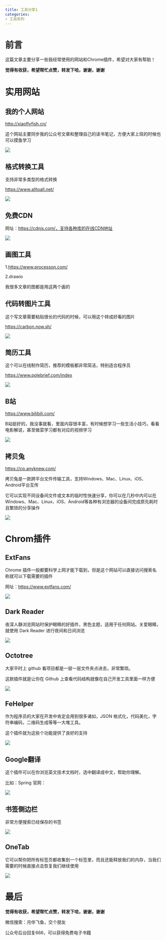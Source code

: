 ```yaml
---
title: 工具分享1
categories: 
- 工具系列
---
```


# 前言

这篇文章主要分享一些我经常使用的网站和Chrome插件，希望对大家有帮助！

**觉得有收获，希望帮忙点赞，转发下哈，谢谢，谢谢**

# 实用网站

## 我的个人网站

http://xiaoflyfish.cn/

这个网站主要同步我的公众号文章和整理自己的读书笔记，方便大家上班的时候也可以摸鱼学习

![](https://p3-juejin.byteimg.com/tos-cn-i-k3u1fbpfcp/5a0dbc5bd3b1449fab5cc63985cfa88e~tplv-k3u1fbpfcp-zoom-1.image)

## 格式转换工具

支持非常多类型的格式转换

https://www.alltoall.net/

![](https://p3-juejin.byteimg.com/tos-cn-i-k3u1fbpfcp/6020427dfb274356a27700564c387212~tplv-k3u1fbpfcp-zoom-1.image)

## 免费CDN

网址：https://cdnjs.com/，支持各种库的在线CDN地址

![](https://p3-juejin.byteimg.com/tos-cn-i-k3u1fbpfcp/3f6417e1401a4606ac794a322c9c79d8~tplv-k3u1fbpfcp-zoom-1.image)

## 画图工具

1.https://www.processon.com/

2.drawio

我很多文章的图都是用这两个画的

## 代码转图片工具

这个写文章需要粘贴很长的代码的时候，可以用这个转成好看的图片

https://carbon.now.sh/

![](https://p3-juejin.byteimg.com/tos-cn-i-k3u1fbpfcp/f92436a8806f4e42b7e9f42c6c19d939~tplv-k3u1fbpfcp-zoom-1.image)

## 简历工具

这个可以在线制作简历，推荐的模板都非常简洁，特别适合程序员

https://www.polebrief.com/index

![](https://p3-juejin.byteimg.com/tos-cn-i-k3u1fbpfcp/5c0db7fb2d994bb0ab05e7dbefb3b91a~tplv-k3u1fbpfcp-zoom-1.image)

## B站

https://www.bilibili.com/

B站挺好的，我没事就看，里面内容很丰富，有时候想学习一些生活小技巧，看看电影解说，甚至做菜学习都有对应的视频学习

![](https://p3-juejin.byteimg.com/tos-cn-i-k3u1fbpfcp/cda33d1c79ac4c44bc088d0f426a7adc~tplv-k3u1fbpfcp-zoom-1.image)

## 拷贝兔

https://cp.anyknew.com/

拷贝兔是一款跨平台文件传输工具，支持Windows、Mac、Linux、iOS、Android平台互传

它可以实现不同设备间文件或文本的临时性快速分享，你可以在几秒中内可以在Windows、Mac、Linux、iOS、Android等各种有浏览器的设备间完成原先耗时且繁琐的分享操作

![](https://p3-juejin.byteimg.com/tos-cn-i-k3u1fbpfcp/79b7e2558a454c4fadf235dac1f9896a~tplv-k3u1fbpfcp-zoom-1.image)

# Chrom插件

## ExtFans

Chrome 插件一般都要科学上网才能下载到，但是这个网站可以直接访问搜索名称就可以下载需要的插件

网址：https://www.extfans.com/

![](https://p3-juejin.byteimg.com/tos-cn-i-k3u1fbpfcp/db9dfe39203b45a6b6cbecbb379020fc~tplv-k3u1fbpfcp-zoom-1.image)

## Dark Reader

夜深人静浏览网站时保护眼睛的好插件，黑色主题，适用于任何网站。关爱眼睛，就使用 Dark Reader 进行夜间和日间浏览

![](https://p3-juejin.byteimg.com/tos-cn-i-k3u1fbpfcp/e93042de7b6f4e20833976f591f4bc8c~tplv-k3u1fbpfcp-zoom-1.image)

## Octotree

大家平时上 github 看项目都是一层一层文件夹点进去，非常繁琐。

这款插件就是让你在 Github 上查看代码结构就像在自己开发工具里面一样方便

![](https://p3-juejin.byteimg.com/tos-cn-i-k3u1fbpfcp/ed1dbf92853e442684915efc4312ea04~tplv-k3u1fbpfcp-zoom-1.image)

## FeHelper

作为程序员的大家在开发中肯定会用到很多诸如，JSON 格式化，代码美化，字符串编码，二维码生成等等一大堆工具。

这个插件就为这些个功能提供了良好的支持

![](https://p3-juejin.byteimg.com/tos-cn-i-k3u1fbpfcp/72b1644a9462473a9538c5fa45cddda3~tplv-k3u1fbpfcp-zoom-1.image)

## Google翻译

这个插件可以在你浏览英文技术文档时，选中翻译成中文，帮助你理解。

比如：Spring 官网：

![](https://p3-juejin.byteimg.com/tos-cn-i-k3u1fbpfcp/2ee09da175d84c10b945b4776dffdb17~tplv-k3u1fbpfcp-zoom-1.image)

## 书签侧边栏

非常方便搜索已经保存的书签

![](https://p3-juejin.byteimg.com/tos-cn-i-k3u1fbpfcp/8a62fdf46e3e48aeac8448de7760163e~tplv-k3u1fbpfcp-zoom-1.image)

## OneTab

它可以帮你把所有标签页都收集到一个标签里，而且还能释放我们的内存，当我们需要的时候直接点击恢复我们继续使用

![](https://p3-juejin.byteimg.com/tos-cn-i-k3u1fbpfcp/e08d2f3cc8ed4c5c8fa443103d89f722~tplv-k3u1fbpfcp-zoom-1.image)

# 最后

**觉得有收获，希望帮忙点赞，转发下哈，谢谢，谢谢**

微信搜索：月伴飞鱼，交个朋友

公众号后台回复666，可以获得免费电子书籍